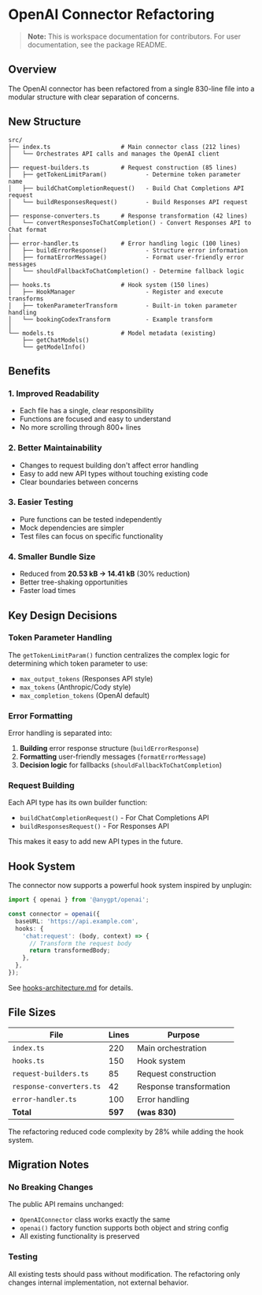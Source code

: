 # OpenAI Connector Refactoring

> **Note:** This is workspace documentation for contributors. For user documentation, see the package README.

## Overview

The OpenAI connector has been refactored from a single 830-line file into a modular structure with clear separation of concerns.

## New Structure

```
src/
├── index.ts                    # Main connector class (212 lines)
│   └── Orchestrates API calls and manages the OpenAI client
│
├── request-builders.ts         # Request construction (85 lines)
│   ├── getTokenLimitParam()           - Determine token parameter name
│   ├── buildChatCompletionRequest()   - Build Chat Completions API request
│   └── buildResponsesRequest()        - Build Responses API request
│
├── response-converters.ts      # Response transformation (42 lines)
│   └── convertResponsesToChatCompletion() - Convert Responses API to Chat format
│
├── error-handler.ts            # Error handling logic (100 lines)
│   ├── buildErrorResponse()           - Structure error information
│   ├── formatErrorMessage()           - Format user-friendly error messages
│   └── shouldFallbackToChatCompletion() - Determine fallback logic
│
├── hooks.ts                    # Hook system (150 lines)
│   ├── HookManager                    - Register and execute transforms
│   ├── tokenParameterTransform        - Built-in token parameter handling
│   └── bookingCodexTransform          - Example transform
│
└── models.ts                   # Model metadata (existing)
    ├── getChatModels()
    └── getModelInfo()
```

## Benefits

### 1. **Improved Readability**

- Each file has a single, clear responsibility
- Functions are focused and easy to understand
- No more scrolling through 800+ lines

### 2. **Better Maintainability**

- Changes to request building don't affect error handling
- Easy to add new API types without touching existing code
- Clear boundaries between concerns

### 3. **Easier Testing**

- Pure functions can be tested independently
- Mock dependencies are simpler
- Test files can focus on specific functionality

### 4. **Smaller Bundle Size**

- Reduced from **20.53 kB → 14.41 kB** (30% reduction)
- Better tree-shaking opportunities
- Faster load times

## Key Design Decisions

### Token Parameter Handling

The `getTokenLimitParam()` function centralizes the complex logic for determining which token parameter to use:

- `max_output_tokens` (Responses API style)
- `max_tokens` (Anthropic/Cody style)
- `max_completion_tokens` (OpenAI default)

### Error Formatting

Error handling is separated into:

1. **Building** error response structure (`buildErrorResponse`)
2. **Formatting** user-friendly messages (`formatErrorMessage`)
3. **Decision logic** for fallbacks (`shouldFallbackToChatCompletion`)

### Request Building

Each API type has its own builder function:

- `buildChatCompletionRequest()` - For Chat Completions API
- `buildResponsesRequest()` - For Responses API

This makes it easy to add new API types in the future.

## Hook System

The connector now supports a powerful hook system inspired by unplugin:

```typescript
import { openai } from '@anygpt/openai';

const connector = openai({
  baseURL: 'https://api.example.com',
  hooks: {
    'chat:request': (body, context) => {
      // Transform the request body
      return transformedBody;
    },
  },
});
```

See [hooks-architecture.md](./hooks-architecture.md) for details.

## File Sizes

| File                     | Lines   | Purpose                 |
| ------------------------ | ------- | ----------------------- |
| `index.ts`               | 220     | Main orchestration      |
| `hooks.ts`               | 150     | Hook system             |
| `request-builders.ts`    | 85      | Request construction    |
| `response-converters.ts` | 42      | Response transformation |
| `error-handler.ts`       | 100     | Error handling          |
| **Total**                | **597** | **(was 830)**           |

The refactoring reduced code complexity by 28% while adding the hook system.

## Migration Notes

### No Breaking Changes

The public API remains unchanged:

- `OpenAIConnector` class works exactly the same
- `openai()` factory function supports both object and string config
- All existing functionality is preserved

### Testing

All existing tests should pass without modification. The refactoring only changes internal implementation, not external behavior.
